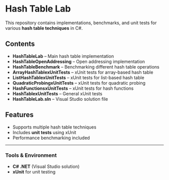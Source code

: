 # Hash Table Lab

This repository contains implementations, benchmarks, and unit tests for various **hash table techniques** in C#.  

## Contents

- **HashTableLab** – Main hash table implementation  
- **HashTableOpenAddressing** – Open addressing implementation  
- **HashTableBenchmark** – Benchmarking different hash table operations  
- **ArrayHashTablexUnitTests** – xUnit tests for array-based hash table  
- **ListHashTablexUnitTests** – xUnit tests for list-based hash table  
- **QuadraticProbingxUnitTests** – xUnit tests for quadratic probing  
- **HashFunctionsxUnitTests** – xUnit tests for hash functions  
- **HashTablexUnitTests** – General xUnit tests  
- **HashTableLab.sln** – Visual Studio solution file  

## Features

- Supports multiple hash table techniques  
- Includes **unit tests** using xUnit  
- Performance benchmarking included  

---

### Tools & Environment

- **C# .NET** (Visual Studio solution)  
- **xUnit** for unit testing  

